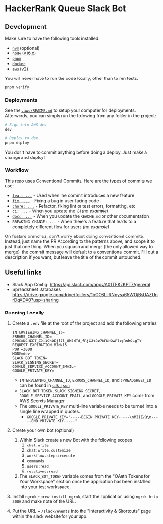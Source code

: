 # HackerRank Queue Slack Bot

## Development

Make sure to have the following tools installed:

- [`nvm`](https://github.com/nvm-sh/nvm#node-version-manager---) (optional)
- [`node` (v16.x)](https://nodejs.org/en/)
- [`pnpm`](https://pnpm.io/)
- [`docker`](https://www.docker.com/get-started)
- [`aws` (v2)](https://docs.aws.amazon.com/cli/latest/userguide/install-cliv2.html)

You will never have to run the code locally, other than to run tests.

```bash
pnpm verify
```

### Deployments

See the [`.aws/README.md`](/.aws/README.md) to setup your computer for deployments. Afterwords, you can simply run the following from any folder in the project:

```bash
# Sign into AWS dev
dev

# Deploy to dev
pnpm deploy
```

You don't have to commit anything before doing a deploy. Just make a change and deploy!

### Workflow

This repo uses [Conventional Commits](https://www.conventionalcommits.org/en/v1.0.0-beta.2/). Here are the types of commits we use:

- [`feat: ...`](https://github.com/apklinker/hacker-rank-queue/commit/2d3e71b83b51ce9a4054098ad5d6dc665182e885) - Used when the commit introduces a new feature
- [`fix: ...`](https://github.com/apklinker/hacker-rank-queue/commit/439e8c6fd43255546b30aaab96e121dec271c9b7) - Fixing a bug in user facing code
- [`chore: ...`](https://github.com/apklinker/hacker-rank-queue/commit/e67d655eab0a546b58ae883b77d0bd755c9dff0f) - Refactor, fixing lint or test errors, formatting, etc
- `ci: ...` - When you update the CI _(no example)_
- [`docs: ...`](https://github.com/apklinker/hacker-rank-queue/commit/2d30931196b014996f8a52267a4bfd1fa850d167) - When you update the `README.md` or other documentation
- `BREAKING CHANGE: ...` - When there's a feature that leads to a completely different flow for users _(no example)_

On feature branches, don't worry about doing conventional commits. Instead, just name the PR According to the patterns above, and scope it to just that one thing. When you squash and merge (the only allowed way to merge), the commit message will default to a conventional commit. Fill out a description if you want, but leave the title of the commit untouched.

## Useful links

- Slack App Config: <https://api.slack.com/apps/A01TFKZKPT7/general>
- Spreadsheet Databases: <https://drive.google.com/drive/folders/1bCO8LllRNpysu65WOjBsUAZUnrDqXDX0?usp=sharing>

### Running Locally

1. Create a `.env` file at the root of the project and add the following entries

   ```
   INTERVIEWING_CHANNEL_ID=
   ERRORS_CHANNEL_ID=
   SPREADSHEET_ID=1ChOEjl5l_Uh5dTd_fRjGJt8z7bFNNOwPlzgRnhOLgTY
   REQUEST_EXPIRATION_MIN=15
   PORT=3000
   MODE=dev
   SLACK_BOT_TOKEN=
   SLACK_SIGNING_SECRET=
   GOOGLE_SERVICE_ACCOUNT_EMAIL=
   GOOGLE_PRIVATE_KEY=
   ```

   - `INTERVIEWING_CHANNEL_ID`, `ERRORS_CHANNEL_ID`, and `SPREADSHEET_ID` can be found in [`cdk.json`](.aws/cdk.json)
   - `SLACK_BOT_TOKEN`, `SLACK_SIGNING_SECRET`, `GOOGLE_SERVICE_ACCOUNT_EMAIL`, and `GOOGLE_PRIVATE_KEY` come from AWS Secrets Manager
   - The `GOOGLE_PRIVATE_KEY` multi-line variable needs to be turned into a single line wrapped in quotes.
     - `GOOGLE_PRIVATE_KEY="-----BEGIN PRIVATE KEY-----\nMIIEvQ\n-----END PRIVATE KEY-----"`

2. Create your own bot (optional)
   1. Within Slack create a new Bot with the following scopes
      1. `chat:write`
      2. `chat:write.customize`
      3. `workflow.steps:execute`
      4. `commands`
      5. `users:read`
      6. `reactions:read`
   2. The `SLACK_BOT_TOKEN` variable comes from the "OAuth Tokens for Your Workspace" section once the application has been installed into your test workspace.
3. Install `ngrok` - `brew install ngrok`, start the application using `ngrok http 3000` and make note of the URL.
4. Put the URL + `/slack/events` into the "Interactivity & Shortcuts" page within the slack website for your app.
